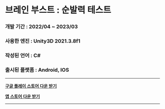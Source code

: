 # 브레인 부스트 : 순발력 테스트
### 개발 기간 : 2022/04 ~ 2023/03
### 사용한 엔진 : Unity3D 2021.3.8f1
### 작성된 언어 : C#
### 출시된 플랫폼 : Android, IOS
-------------
**[구글 플레이 스토어 다운 받기](https://play.google.com/store/apps/details?id=com.unity3d.toucharcade)**

**[앱 스토어 다운 받기](https://apps.apple.com/kr/app/%ED%84%B0%EC%B9%98%EC%9D%98-%EA%B3%A0%EC%88%98-tap-arcade/id1637056029)**

-------------
